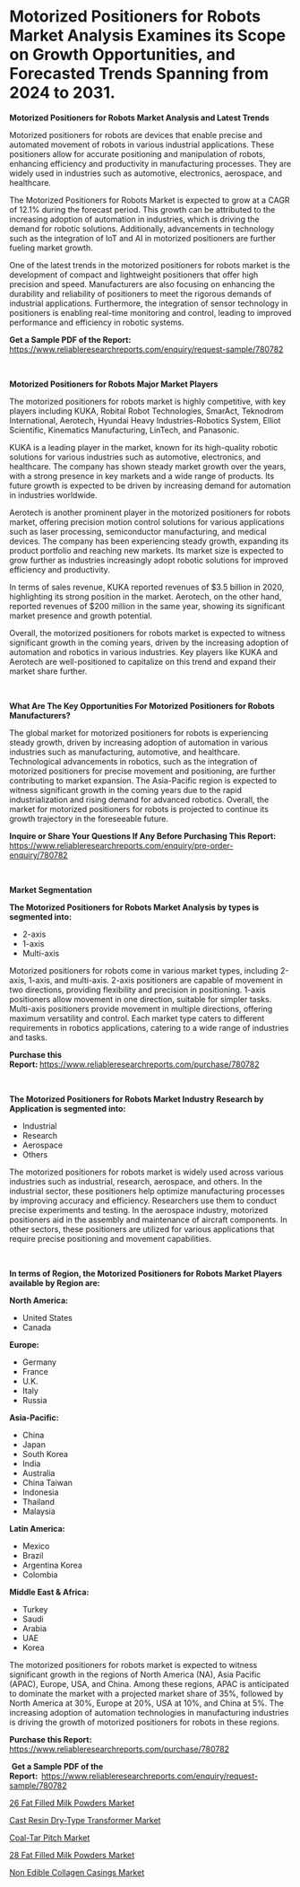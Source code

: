 <p><h1>Motorized Positioners for Robots Market Analysis Examines its Scope on Growth Opportunities, and Forecasted Trends Spanning from 2024 to 2031.</h1></p><p><strong>Motorized Positioners for Robots Market Analysis and Latest Trends</strong></p>
<p><p>Motorized positioners for robots are devices that enable precise and automated movement of robots in various industrial applications. These positioners allow for accurate positioning and manipulation of robots, enhancing efficiency and productivity in manufacturing processes. They are widely used in industries such as automotive, electronics, aerospace, and healthcare.</p><p>The Motorized Positioners for Robots Market is expected to grow at a CAGR of 12.1% during the forecast period. This growth can be attributed to the increasing adoption of automation in industries, which is driving the demand for robotic solutions. Additionally, advancements in technology such as the integration of IoT and AI in motorized positioners are further fueling market growth.</p><p>One of the latest trends in the motorized positioners for robots market is the development of compact and lightweight positioners that offer high precision and speed. Manufacturers are also focusing on enhancing the durability and reliability of positioners to meet the rigorous demands of industrial applications. Furthermore, the integration of sensor technology in positioners is enabling real-time monitoring and control, leading to improved performance and efficiency in robotic systems.</p></p>
<p><strong>Get a Sample PDF of the Report:&nbsp;</strong> <a href="https://www.reliableresearchreports.com/enquiry/request-sample/780782">https://www.reliableresearchreports.com/enquiry/request-sample/780782</a></p>
<p>&nbsp;</p>
<p><strong>Motorized Positioners for Robots Major Market Players</strong></p>
<p><p>The motorized positioners for robots market is highly competitive, with key players including KUKA, Robital Robot Technologies, SmarAct, Teknodrom International, Aerotech, Hyundai Heavy Industries-Robotics System, Elliot Scientific, Kinematics Manufacturing, LinTech, and Panasonic. </p><p>KUKA is a leading player in the market, known for its high-quality robotic solutions for various industries such as automotive, electronics, and healthcare. The company has shown steady market growth over the years, with a strong presence in key markets and a wide range of products. Its future growth is expected to be driven by increasing demand for automation in industries worldwide.</p><p>Aerotech is another prominent player in the motorized positioners for robots market, offering precision motion control solutions for various applications such as laser processing, semiconductor manufacturing, and medical devices. The company has been experiencing steady growth, expanding its product portfolio and reaching new markets. Its market size is expected to grow further as industries increasingly adopt robotic solutions for improved efficiency and productivity.</p><p>In terms of sales revenue, KUKA reported revenues of $3.5 billion in 2020, highlighting its strong position in the market. Aerotech, on the other hand, reported revenues of $200 million in the same year, showing its significant market presence and growth potential.</p><p>Overall, the motorized positioners for robots market is expected to witness significant growth in the coming years, driven by the increasing adoption of automation and robotics in various industries. Key players like KUKA and Aerotech are well-positioned to capitalize on this trend and expand their market share further.</p></p>
<p>&nbsp;</p>
<p><strong>What Are The Key Opportunities For Motorized Positioners for Robots Manufacturers?</strong></p>
<p><p>The global market for motorized positioners for robots is experiencing steady growth, driven by increasing adoption of automation in various industries such as manufacturing, automotive, and healthcare. Technological advancements in robotics, such as the integration of motorized positioners for precise movement and positioning, are further contributing to market expansion. The Asia-Pacific region is expected to witness significant growth in the coming years due to the rapid industrialization and rising demand for advanced robotics. Overall, the market for motorized positioners for robots is projected to continue its growth trajectory in the foreseeable future.</p></p>
<p><strong>Inquire or Share Your Questions If Any Before Purchasing This Report:</strong> <a href="https://www.reliableresearchreports.com/enquiry/pre-order-enquiry/780782">https://www.reliableresearchreports.com/enquiry/pre-order-enquiry/780782</a></p>
<p>&nbsp;</p>
<p><strong>Market Segmentation</strong></p>
<p><strong>The Motorized Positioners for Robots Market Analysis by types is segmented into:</strong></p>
<p><ul><li>2-axis</li><li>1-axis</li><li>Multi-axis</li></ul></p>
<p><p>Motorized positioners for robots come in various market types, including 2-axis, 1-axis, and multi-axis. 2-axis positioners are capable of movement in two directions, providing flexibility and precision in positioning. 1-axis positioners allow movement in one direction, suitable for simpler tasks. Multi-axis positioners provide movement in multiple directions, offering maximum versatility and control. Each market type caters to different requirements in robotics applications, catering to a wide range of industries and tasks.</p></p>
<p><strong>Purchase this Report:&nbsp;</strong><a href="https://www.reliableresearchreports.com/purchase/780782">https://www.reliableresearchreports.com/purchase/780782</a></p>
<p>&nbsp;</p>
<p><strong>The Motorized Positioners for Robots Market Industry Research by Application is segmented into:</strong></p>
<p><ul><li>Industrial</li><li>Research</li><li>Aerospace</li><li>Others</li></ul></p>
<p><p>The motorized positioners for robots market is widely used across various industries such as industrial, research, aerospace, and others. In the industrial sector, these positioners help optimize manufacturing processes by improving accuracy and efficiency. Researchers use them to conduct precise experiments and testing. In the aerospace industry, motorized positioners aid in the assembly and maintenance of aircraft components. In other sectors, these positioners are utilized for various applications that require precise positioning and movement capabilities.</p></p>
<p>&nbsp;</p>
<p><strong>In terms of Region, the Motorized Positioners for Robots Market Players available by Region are:</strong></p>
<p>
    <p> <strong> North America: </strong>
        <ul>
            <li>United States</li>
            <li>Canada</li>
        </ul>
        </p> 
    <p> <strong> Europe: </strong>
        <ul>
            <li>Germany</li>
            <li>France</li>
            <li>U.K.</li>
            <li>Italy</li>
            <li>Russia</li>
        </ul>
        </p> 
    <p> <strong> Asia-Pacific: </strong>
        <ul>
            <li>China</li>
            <li>Japan</li>
            <li>South Korea</li>
            <li>India</li>
            <li>Australia</li>
            <li>China Taiwan</li>
            <li>Indonesia</li>
            <li>Thailand</li>
            <li>Malaysia</li>
        </ul>
        </p> 
    <p> <strong> Latin America: </strong>
        <ul>
            <li>Mexico</li>
            <li>Brazil</li>
            <li>Argentina Korea</li>
            <li>Colombia</li>
        </ul>
        </p> 
    <p> <strong> Middle East & Africa: </strong>
        <ul>
            <li>Turkey</li>
            <li>Saudi</li>
            <li>Arabia</li>
            <li>UAE</li>
            <li>Korea</li>
        </ul>
    </p>
    </p>
<p><p>The motorized positioners for robots market is expected to witness significant growth in the regions of North America (NA), Asia Pacific (APAC), Europe, USA, and China. Among these regions, APAC is anticipated to dominate the market with a projected market share of 35%, followed by North America at 30%, Europe at 20%, USA at 10%, and China at 5%. The increasing adoption of automation technologies in manufacturing industries is driving the growth of motorized positioners for robots in these regions.</p></p>
<p><strong>Purchase this Report: </strong><a href="https://www.reliableresearchreports.com/purchase/780782">https://www.reliableresearchreports.com/purchase/780782</a></p>
<p>&nbsp;<strong>Get a Sample PDF of the Report:&nbsp;&nbsp;</strong><a href="https://www.reliableresearchreports.com/enquiry/request-sample/780782">https://www.reliableresearchreports.com/enquiry/request-sample/780782</a></p>
<p><strong></strong></p>
<p><p><a href="https://medium.com/@v27092023/26-fat-filled-milk-powders-market-insight-market-trends-growth-forecasted-from-2024-to-2031-f4bf8cfb0f0c">26 Fat Filled Milk Powders Market</a></p><p><a href="https://github.com/Alonsoolds3wq1d81czn8rbol/Market-Research-Report-List-1/blob/main/cast-resin-dry-type-transformer-market.md">Cast Resin Dry-Type Transformer Market</a></p><p><a href="https://github.com/RickHolmes3/Market-Research-Report-List-3/blob/main/coal-tar-pitch-market.md">Coal-Tar Pitch Market</a></p><p><a href="https://medium.com/@v27092023/28-fat-filled-milk-powders-market-comprehensive-assessment-by-type-application-and-geography-937a79ffa7fd">28 Fat Filled Milk Powders Market</a></p><p><a href="https://medium.com/@v27092023/non-edible-collagen-casings-market-the-key-to-successful-business-strategy-forecast-till-2031-8fd6803eb4f8">Non Edible Collagen Casings Market</a></p></p>